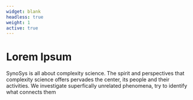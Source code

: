 ```yaml
---
widget: blank
headless: true
weight: 1
active: true
---
```


# Lorem Ipsum

SynoSys is all about complexity science. The spirit and perspectives that complexity science offers pervades the center, its people and their activities. We investigate superfically unrelated phenomena, try to identify what connects them